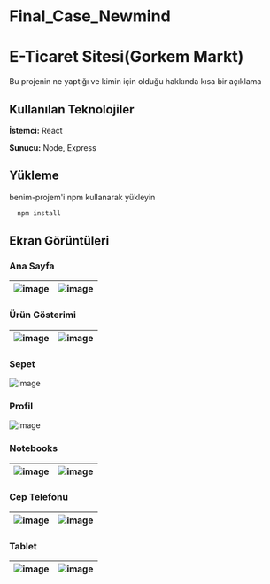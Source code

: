 # Final_Case_Newmind


# E-Ticaret Sitesi(Gorkem Markt)

Bu projenin ne yaptığı ve kimin için olduğu hakkında kısa bir açıklama


## Kullanılan Teknolojiler

**İstemci:** React

**Sunucu:** Node, Express

  
## Yükleme 

benim-projem'i npm kullanarak yükleyin

```bash 
  npm install
```
    

  
## Ekran Görüntüleri

### Ana Sayfa
| ![image](https://github.com/user-attachments/assets/1441353c-e795-4cd5-9f91-986bd09bd1f6) | ![image](https://github.com/user-attachments/assets/547cb637-32f9-4ce4-836f-ed6295bb7fdd) |
|:---:|:---:|

### Ürün Gösterimi
| ![image](https://github.com/user-attachments/assets/d866f898-fd92-49df-bc89-e9f0bb9301b9) | ![image](https://github.com/user-attachments/assets/48a1c4f8-c0d2-4493-b4eb-242ac79076e7) |
|:---:|:---:|

### Sepet
![image](https://github.com/user-attachments/assets/948c02b2-4dce-4391-8cca-7a090abe8f1f)

### Profil
![image](https://github.com/user-attachments/assets/877179a6-f2de-4db1-8a6a-627382ee596e)

### Notebooks
| ![image](https://github.com/user-attachments/assets/9bd1fcf0-ce90-4e27-aa81-bf5002ee5386) | ![image](https://github.com/user-attachments/assets/360f3541-4eb3-46b7-8859-172f852d9f99) |
|:---:|:---:|

### Cep Telefonu
| ![image](https://github.com/user-attachments/assets/ed86da37-4434-4085-b6fd-a5970b3747bd) | ![image](https://github.com/user-attachments/assets/4fb6e864-4ad2-4e0f-b142-00ac2c466bcd) |
|:---:|:---:|

### Tablet
| ![image](https://github.com/user-attachments/assets/97edf66e-159b-4791-a51b-5e73fcfd71d7) | ![image](https://github.com/user-attachments/assets/0ea68dd2-746a-477d-9ba6-3a1ee6495b6f) |
|:---:|:---:|













  
